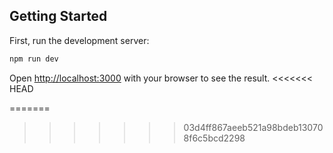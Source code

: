 ## Getting Started

First, run the development server:

```bash
npm run dev
```

Open [http://localhost:3000](http://localhost:3000) with your browser to see the result.
<<<<<<< HEAD

=======
>>>>>>> 03d4ff867aeeb521a98bdeb130708f6c5bcd2298
